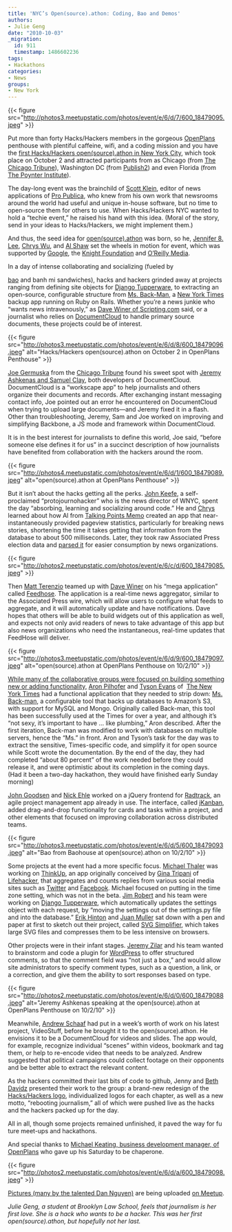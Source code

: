 ```yaml
---
title: 'NYC’s Open(source).athon: Coding, Bao and Demos'
authors:
- Julie Geng
date: "2010-10-03"
_migration:
  id: 911
  timestamp: 1486602236
tags:
- Hackathons
categories:
- News
groups:
- New York
---
```


{{< figure src="http://photos3.meetupstatic.com/photos/event/e/6/d/7/600_18479095.jpeg" >}}

Put more than forty Hacks/Hackers members in the gorgeous [OpenPlans][1] penthouse with plentiful caffeine, wifi, and a coding mission and you have the [first Hacks/Hackers open(source).athon in New York City][2], which took place on October 2 and attracted participants from as Chicago (from [The Chicago Tribune][3]), Washington DC (from [Publish2][4]) and even Florida (from [The Poynter Institute][5]).

The day-long event was the brainchild of [Scott Klein][6], editor of news applications of [Pro Publica][7], who knew from his own work that newsrooms around the world had useful and unique in-house software, but no time to open-source them for others to use. When Hacks/Hackers NYC wanted to hold a &#8220;techie event,&#8221; he raised his hand with this idea. (Moral of the story, send in your ideas to Hacks/Hackers, we might implement them.)

And thus, the seed idea for [open(source).athon][8] was born, so he, [Jennifer 8. Lee][9], [Chrys Wu][10], and [Al Shaw][11] set the wheels in motion for event, which was supported by [Google][12], the [Knight Foundation][13] and [O&#8217;Reilly Media][14].

<!--more-->In a day of intense collaborating and socializing (fueled by 

[bao][15] and banh mi sandwiches), hacks and hackers grinded away at projects ranging from defining site objects for [Django Tupperware][16], to extracting an open-source, configurable structure from [Ms. Back-Man][17], a [New York Times][18] backup app running on Ruby on Rails. Whether you’re a news junkie who “wants news intravenously,” as [Dave Winer of Scripting.com][19] said, or a journalist who relies on [DocumentCloud][20] to handle primary source documents, these projects could be of interest.

{{< figure src="http://photos3.meetupstatic.com/photos/event/e/6/d/8/600_18479096.jpeg" alt="Hacks/Hackers open(source).athon on October 2 in OpenPlans Penthouse" >}}

[Joe Germuska][21] from the [Chicago Tribune][22] found his sweet spot with [Jeremy Ashkenas and Samuel Clay][23], both developers of DocumentCloud. DocumentCloud is a “workscape app” to help journalists and others organize their documents and records. After exchanging instant messaging contact info, Joe pointed out an error he encountered on DocumentCloud when trying to upload large documents—and Jeremy fixed it in a flash. Other than troubleshooting, Jeremy, Sam and Joe worked on improving and simplifying Backbone, a JS mode and framework within DocumentCloud.

It is in the best interest for journalists to define this world, Joe said, &#8220;before someone else defines it for us” in a succinct description of how journalists have benefited from collaboration with the hackers around the room.

{{< figure src="http://photos4.meetupstatic.com/photos/event/e/6/d/1/600_18479089.jpeg" alt="open(source).athon at OpenPlans Penthouse" >}}

But it isn’t about the hacks getting all the perks. [John Keefe][24], a self-proclaimed &#8220;protojournohacker&#8221; who is the news director of WNYC, spent the day “absorbing, learning and socializing around code.” He and [Chrys][10] learned about how Al from [Talking Points Memo][25] created an app that near-instantaneously provided pageview statistics, particularly for breaking news stories, shortening the time it takes getting that information from the database to about 500 milliseconds. Later, they took raw Associated Press election data and [parsed it][26] for easier consumption by news organizations.

{{< figure src="http://photos2.meetupstatic.com/photos/event/e/6/c/d/600_18479085.jpeg" >}}

Then [Matt Terenzio][27] teamed up with [Dave Winer][28] on his “mega application” called [Feedhose][29]. The application is a real-time news aggregator, similar to the Associated Press wire, which will allow users to configure what feeds to aggregate, and it will automatically update and have notifications. Dave hopes that others will be able to build widgets out of this application as well, and expects not only avid readers of news to take advantage of this app but also news organizations who need the instantaneous, real-time updates that FeedHose will deliver.

{{< figure src="http://photos3.meetupstatic.com/photos/event/e/6/d/9/600_18479097.jpeg" alt="open(source).athon at OpenPlans Penthouse on 10/2/10" >}}

[While many of the collaborative groups were focused on building something new or adding functionality,][30] [Aron Pilhofer][31] and [Tyson Evans][32] of  [The New York Times][18] had a functional application that they needed to strip down: [Ms. Back-man][33], a configurable tool that backs up databases to Amazon’s S3, with support for MySQL and Mongo. Originally called Back-man, this tool has been successfully used at the Times for over a year, and although it’s “not sexy, it’s important to have … like plumbing,” Aron described. After the first iteration, Back-man was modified to work with databases on multiple servers, hence the “Ms.” in front. Aron and Tyson’s task for the day was to extract the sensitive, Times-specific code, and simplify it for open source while Scott wrote the documentation. By the end of the day, they had completed “about 80 percent” of the work needed before they could release it, and were optimistic about its completion in the coming days. (Had it been a two-day hackathon, they would have finished early Sunday morning)

[John Goodsen][34] and [Nick Ehle][35] worked on a jQuery frontend for [Radtrack][36], an agile project management app already in use. The interface, called [jKanban][37], added drag-and-drop functionality for cards and tasks within a project, and other elements that focused on improving collaboration across distributed teams.

{{< figure src="http://photos3.meetupstatic.com/photos/event/e/6/d/5/600_18479093.jpeg" alt="Bao from Baohouse at open(source).athon on 10/2/10" >}}

Some projects at the event had a more specific focus. [Michael Thaler][38] was working on [ThinkUp][39], an app originally conceived by [Gina Tripani][40] of [Lifehacker][41], that aggregates and counts replies from various social media sites such as [Twitter][42] and [Facebook][43]. Michael focused on putting in the time zone setting, which was not in the beta. [Jim Robert][44] and his team were working on [Django Tupperware][16], which automatically updates the settings object with each request, by “moving the settings out of the settings.py file and into the database.” [Erik Hinton][45] and [Juan Muller][46] sat down with a pen and paper at first to sketch out their project, called [SVG Simplifier][47], which takes large SVG files and compresses them to be less intensive on browsers.

Other projects were in their infant stages. [Jeremy Zilar][48] and his team wanted to brainstorm and code a plugin for [WordPress][49] to offer structured comments, so that the comment field was “not just a box,” and would allow site administrators to specify comment types, such as a question, a link, or a correction, and give them the ability to sort responses based on type.

{{< figure src="http://photos2.meetupstatic.com/photos/event/e/6/d/0/600_18479088.jpeg" alt="Jeremy Ashkenas speaking at the open(source).athon at OpenPlans Penthouse on 10/2/10" >}}

Meanwhile, [Andrew Schaaf][50] had put in a week’s worth of work on his latest project, VideoStuff, before he brought it to the open(source).athon. He envisions it to be a DocumentCloud for videos and slides. The app would, for example, recognize individual “scenes” within videos, bookmark and tag them, or help to re-encode video that needs to be analyzed. Andrew suggested that political campaigns could collect footage on their opponents and be better able to extract the relevant content.

As the hackers committed their last bits of code to github, Jenny and [Beth Davidz][51] presented their work to the group: a brand-new redesign of the [Hacks/Hackers logo][52], individualized logos for each chapter, as well as a new motto, “rebooting journalism,” all of which were pushed live as the hacks and the hackers packed up for the day.

All in all, though some projects remained unfinished, it paved the way for fu ture meet-ups and hackathons.

And special thanks to [Michael Keating, business development manager, of OpenPlans][53] who gave up his Saturday to be chaperone.

{{< figure src="http://photos2.meetupstatic.com/photos/event/e/6/d/a/600_18479098.jpeg" >}}

[Pictures (many by the talented Dan Nguyen)][54] are being uploaded [on Meetup][54].

_Julie Geng, a student at Brooklyn Law School, feels that journalism is her first love. She is a hack who wants to be a hacker. This was her first open(source).athon, but hopefully not her last._

 [1]: http://openplans.org
 [2]: http://meetupnyc.hackshackers.com/calendar/14541710/?eventId=14541710&action=detail
 [3]: http://chicagotribune.com
 [4]: http://publish2.com
 [5]: http://poynter.org
 [6]: http://www.twitter.com/kleinmatic
 [7]: http://www.propublica.org/
 [8]: http://www.twitter.com/opensourceathon
 [9]: http://www.twitter.com/jenny8lee
 [10]: http://www.twitter.com/MacDivaONA
 [11]: http://www.twitter.com/A_L
 [12]: http://code.google.com/opensource/
 [13]: http://knightfoundation.org
 [14]: http://oreilly.com
 [15]: http://baoahausnyc.org
 [16]: http://bitbucket.org/jiaaro/django-tupperware
 [17]: http://github.com/NYTimes/MsBackMan
 [18]: http://www.nytimes.com
 [19]: http://www.scripting.com
 [20]: http://www.documentcloud.org
 [21]: http://www.twitter.com/JoeGermuska
 [22]: http://www.chicagotribune.com
 [23]: http://www.documentcloud.org/about
 [24]: http://www.twitter.com/jfkeefe
 [25]: http://www.talkingpointsmemo.com/
 [26]: http://gist.github.com/607951
 [27]: http://www.twitter.com/mterenzio
 [28]: http://www.twitter.com/davewiner
 [29]: http://scripting.com/stories/2010/09/30/feedhoseAFirehoseForFeeds.html
 [30]: http://photos3.meetupstatic.com/photos/event/e/6/d/7/600_18479095.jpeg
 [31]: http://www.twitter.com/pilhofer
 [32]: http://www.twitter.com/tysone
 [33]: http://github.com/NYTimes/MsBackman
 [34]: http://www.twitter.com/jgoodsen
 [35]: http://meetupnyc.hackshackers.com/members/7404415/
 [36]: http://radtrack.com/
 [37]: http://github.com/jgoodsen/jkanban
 [38]: http://www.twitter.com/mithaler
 [39]: http://thinkupapp.com/
 [40]: http://www.twitter.com/ginatripani
 [41]: http://www.lifehacker.com
 [42]: http://www.twitter.com
 [43]: http://www.facebook.com
 [44]: http://meetupnyc.hackshackers.com/members/12927072/
 [45]: http://www.twitter.com/erikhinton
 [46]: http://www.twitter.com/juancmuller
 [47]: http://github.com/jcmuller/svgsimplifier
 [48]: http://www.twitter.com/silencematters
 [49]: http://www.wordpress.org
 [50]: http://meetupnyc.hackshackers.com/members/10255427/
 [51]: http://www.twitter.com/bethdavidz
 [52]: http://photos3.meetupstatic.com/photos/theme_head/e/8/0/2/full_179394.jpeg
 [53]: http://openplans.org/team/#michael-keating
 [54]: http://meetupnyc.hackshackers.com/photos/1089268/
